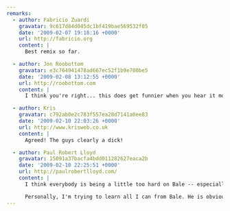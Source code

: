 ```yaml
---
remarks:
  - author: Fabricio Zuardi
    gravatar: 9c617d84d045dc1bf419bae569532f05
    date: '2009-02-07 19:18:16 +0000'
    url: http://fabricio.org
    content: |
      Best remix so far.

  - author: Jon Roobottom
    gravatar: e3c764941478ad667ec52f1b9e700be5
    date: '2009-02-08 13:12:55 +0000'
    url: http://roobottom.com
    content: |
      I think you're right... this does get funnier when you hear it more than once. He still comes off as a highly-strung knob tho.

  - author: Kris
    gravatar: c792ab0e2c783f557ea28d7141a0ee83
    date: '2009-02-10 22:03:26 +0000'
    url: http://www.krisweb.co.uk
    content: |
      Agreed! The guys clearly a dick!

  - author: Paul Robert Lloyd
    gravatar: 15091a37bacfa4bdd011282627eaca2b
    date: '2009-02-10 22:25:51 +0000'
    url: http://paulrobertlloyd.com/
    content: |
      I think everybody is being a little too hard on Bale -- especially when you take into account the DP walking around and distracting Bale while he was filming his scene. Bale has since stated he was half 'in character' when he flipped so that may have had some effect too (whether you choose to believe that or not is up to you).

      Personally, I'm trying to learn all I can from Bale. He is obviously highly skilled in ranting, so I'm looking to see how I can use his style in my own material ;-)
---
```

